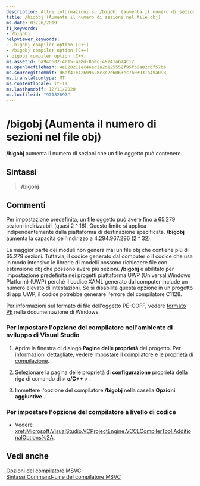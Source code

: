 ```yaml
---
description: Altre informazioni su:/bigobj (aumenta il numero di sezioni in. File obj)
title: /bigobj (Aumenta il numero di sezioni nel file obj)
ms.date: 03/26/2019
f1_keywords:
- /bigobj
helpviewer_keywords:
- -bigobj compiler option [C++]
- /bigobj compiler option [C++]
- bigobj compiler option [C++]
ms.assetid: ba94d602-4015-4a8d-86ec-49241ab74c12
ms.openlocfilehash: 4e820211ec46ad2a2d125552f95fb8a82c6f57ba
ms.sourcegitcommit: d6af41e42699628c3e2e6063ec7b03931a49a098
ms.translationtype: MT
ms.contentlocale: it-IT
ms.lasthandoff: 12/11/2020
ms.locfileid: "97182697"
---
```

# <a name="bigobj-increase-number-of-sections-in-obj-file"></a>/bigobj (Aumenta il numero di sezioni nel file obj)

**/bigobj** aumenta il numero di sezioni che un file oggetto può contenere.

## <a name="syntax"></a>Sintassi

> **/bigobj**

## <a name="remarks"></a>Commenti

Per impostazione predefinita, un file oggetto può avere fino a 65.279 sezioni indirizzabili (quasi 2 ^ 16). Questo limite si applica indipendentemente dalla piattaforma di destinazione specificata. **/bigobj** aumenta la capacità dell'indirizzo a 4.294.967.296 (2 ^ 32).

La maggior parte dei moduli non genera mai un file obj che contiene più di 65.279 sezioni. Tuttavia, il codice generato dal computer o il codice che usa in modo intensivo le librerie di modelli possono richiedere file con estensione obj che possono avere più sezioni. **/bigobj** è abilitato per impostazione predefinita nei progetti piattaforma UWP (Universal Windows Platform) (UWP) perché il codice XAML generato dal computer include un numero elevato di intestazioni. Se si disabilita questa opzione in un progetto di app UWP, il codice potrebbe generare l'errore del compilatore C1128.

Per informazioni sul formato di file dell'oggetto PE-COFF, vedere [formato PE](/windows/win32/debug/pe-format) nella documentazione di Windows.

### <a name="to-set-this-compiler-option-in-the-visual-studio-development-environment"></a>Per impostare l'opzione del compilatore nell'ambiente di sviluppo di Visual Studio

1. Aprire la finestra di dialogo **Pagine delle proprietà** del progetto. Per informazioni dettagliate, vedere [Impostare il compilatore e le proprietà di compilazione](../working-with-project-properties.md).

1. Selezionare la pagina delle proprietà di **configurazione** proprietà della riga di comando di  >  **c/C++**  >   .

1. Immettere l'opzione del compilatore **/bigobj** nella casella **Opzioni aggiuntive** .

### <a name="to-set-this-compiler-option-programmatically"></a>Per impostare l'opzione del compilatore a livello di codice

- Vedere <xref:Microsoft.VisualStudio.VCProjectEngine.VCCLCompilerTool.AdditionalOptions%2A>.

## <a name="see-also"></a>Vedi anche

[Opzioni del compilatore MSVC](compiler-options.md)<br/>
[Sintassi Command-Line del compilatore MSVC](compiler-command-line-syntax.md)

